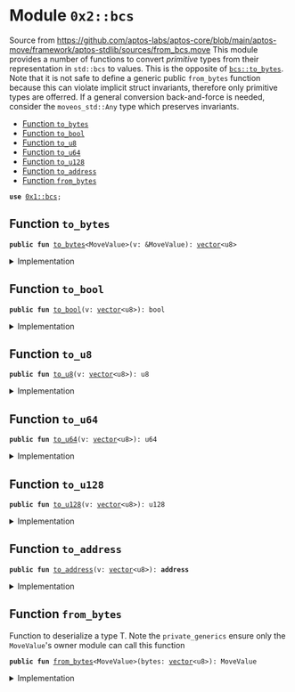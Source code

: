 
<a name="0x2_bcs"></a>

# Module `0x2::bcs`

Source from https://github.com/aptos-labs/aptos-core/blob/main/aptos-move/framework/aptos-stdlib/sources/from_bcs.move
This module provides a number of functions to convert _primitive_ types from their representation in <code>std::bcs</code>
to values. This is the opposite of <code><a href="_to_bytes">bcs::to_bytes</a></code>. Note that it is not safe to define a generic public <code>from_bytes</code>
function because this can violate implicit struct invariants, therefore only primitive types are offerred. If
a general conversion back-and-force is needed, consider the <code>moveos_std::Any</code> type which preserves invariants.


-  [Function `to_bytes`](#0x2_bcs_to_bytes)
-  [Function `to_bool`](#0x2_bcs_to_bool)
-  [Function `to_u8`](#0x2_bcs_to_u8)
-  [Function `to_u64`](#0x2_bcs_to_u64)
-  [Function `to_u128`](#0x2_bcs_to_u128)
-  [Function `to_address`](#0x2_bcs_to_address)
-  [Function `from_bytes`](#0x2_bcs_from_bytes)


<pre><code><b>use</b> <a href="">0x1::bcs</a>;
</code></pre>



<a name="0x2_bcs_to_bytes"></a>

## Function `to_bytes`



<pre><code><b>public</b> <b>fun</b> <a href="bcd.md#0x2_bcs_to_bytes">to_bytes</a>&lt;MoveValue&gt;(v: &MoveValue): <a href="">vector</a>&lt;u8&gt;
</code></pre>



<details>
<summary>Implementation</summary>


<pre><code><b>public</b> <b>fun</b> <a href="bcd.md#0x2_bcs_to_bytes">to_bytes</a>&lt;MoveValue&gt;(v: &MoveValue): <a href="">vector</a>&lt;u8&gt;{
    std::bcs::to_bytes(v)
}
</code></pre>



</details>

<a name="0x2_bcs_to_bool"></a>

## Function `to_bool`



<pre><code><b>public</b> <b>fun</b> <a href="bcd.md#0x2_bcs_to_bool">to_bool</a>(v: <a href="">vector</a>&lt;u8&gt;): bool
</code></pre>



<details>
<summary>Implementation</summary>


<pre><code><b>public</b> <b>fun</b> <a href="bcd.md#0x2_bcs_to_bool">to_bool</a>(v: <a href="">vector</a>&lt;u8&gt;): bool {
    <a href="bcd.md#0x2_bcs_from_bytes">from_bytes</a>&lt;bool&gt;(v)
}
</code></pre>



</details>

<a name="0x2_bcs_to_u8"></a>

## Function `to_u8`



<pre><code><b>public</b> <b>fun</b> <a href="bcd.md#0x2_bcs_to_u8">to_u8</a>(v: <a href="">vector</a>&lt;u8&gt;): u8
</code></pre>



<details>
<summary>Implementation</summary>


<pre><code><b>public</b> <b>fun</b> <a href="bcd.md#0x2_bcs_to_u8">to_u8</a>(v: <a href="">vector</a>&lt;u8&gt;): u8 {
    <a href="bcd.md#0x2_bcs_from_bytes">from_bytes</a>&lt;u8&gt;(v)
}
</code></pre>



</details>

<a name="0x2_bcs_to_u64"></a>

## Function `to_u64`



<pre><code><b>public</b> <b>fun</b> <a href="bcd.md#0x2_bcs_to_u64">to_u64</a>(v: <a href="">vector</a>&lt;u8&gt;): u64
</code></pre>



<details>
<summary>Implementation</summary>


<pre><code><b>public</b> <b>fun</b> <a href="bcd.md#0x2_bcs_to_u64">to_u64</a>(v: <a href="">vector</a>&lt;u8&gt;): u64 {
    <a href="bcd.md#0x2_bcs_from_bytes">from_bytes</a>&lt;u64&gt;(v)
}
</code></pre>



</details>

<a name="0x2_bcs_to_u128"></a>

## Function `to_u128`



<pre><code><b>public</b> <b>fun</b> <a href="bcd.md#0x2_bcs_to_u128">to_u128</a>(v: <a href="">vector</a>&lt;u8&gt;): u128
</code></pre>



<details>
<summary>Implementation</summary>


<pre><code><b>public</b> <b>fun</b> <a href="bcd.md#0x2_bcs_to_u128">to_u128</a>(v: <a href="">vector</a>&lt;u8&gt;): u128 {
    <a href="bcd.md#0x2_bcs_from_bytes">from_bytes</a>&lt;u128&gt;(v)
}
</code></pre>



</details>

<a name="0x2_bcs_to_address"></a>

## Function `to_address`



<pre><code><b>public</b> <b>fun</b> <a href="bcd.md#0x2_bcs_to_address">to_address</a>(v: <a href="">vector</a>&lt;u8&gt;): <b>address</b>
</code></pre>



<details>
<summary>Implementation</summary>


<pre><code><b>public</b> <b>fun</b> <a href="bcd.md#0x2_bcs_to_address">to_address</a>(v: <a href="">vector</a>&lt;u8&gt;): <b>address</b> {
    <a href="bcd.md#0x2_bcs_from_bytes">from_bytes</a>&lt;<b>address</b>&gt;(v)
}
</code></pre>



</details>

<a name="0x2_bcs_from_bytes"></a>

## Function `from_bytes`

Function to deserialize a type T.
Note the <code>private_generics</code> ensure only the <code>MoveValue</code>'s owner module can call this function


<pre><code><b>public</b> <b>fun</b> <a href="bcd.md#0x2_bcs_from_bytes">from_bytes</a>&lt;MoveValue&gt;(bytes: <a href="">vector</a>&lt;u8&gt;): MoveValue
</code></pre>



<details>
<summary>Implementation</summary>


<pre><code><b>public</b> <b>native</b> <b>fun</b> <a href="bcd.md#0x2_bcs_from_bytes">from_bytes</a>&lt;MoveValue&gt;(bytes: <a href="">vector</a>&lt;u8&gt;): MoveValue;
</code></pre>



</details>
